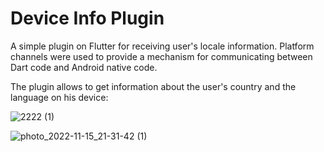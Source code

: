 # Device Info Plugin

A simple plugin on Flutter for receiving user's locale information. Platform channels were used to provide a mechanism for communicating between Dart code and Android native code.

The plugin allows to get information about the user's country and the language on his device:

![2222 (1)](https://user-images.githubusercontent.com/69919727/202021661-67d7bacf-1b71-49bb-b1cb-62ee8133442c.jpg)

![photo_2022-11-15_21-31-42 (1)](https://user-images.githubusercontent.com/69919727/202019955-c2ae2c37-3ab2-4b05-ac72-7f527d3c3e57.jpg)


